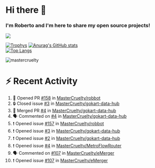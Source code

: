 # Hi there 👋
### I'm Roberto and I'm here to share my open source projects!

<img src="https://komarev.com/ghpvc/?username=mastercruelty&label=Profile views&color=0e75b6"><br>

[![Trophys](https://github-profile-trophy.vercel.app/?username=mastercruelty)](https://github.com/ryo-ma/github-profile-trophy)
[![Anurag's GitHub stats](https://github-readme-stats.vercel.app/api?username=mastercruelty&show_icons=true&theme=tokyonight)](https://github.com/anuraghazra/github-readme-stats)<br>
[![Top Langs](https://github-readme-stats.vercel.app/api/top-langs/?username=mastercruelty&langs_count=10&hide=jupyter%20notebook&exclude_repo=Alarm-project&layout=compact&theme=tokyonight)](https://github.com/anuraghazra/github-readme-stats)
<p><img align="center" src="https://github-readme-streak-stats.herokuapp.com/?user=mastercruelty&" alt="mastercruelty" /></p>

# :zap: Recent Activity
<!--START_SECTION:activity-->
1. 💪 Opened PR [#158](https://github.com/MasterCruelty/robbot/pull/158) in [MasterCruelty/robbot](https://github.com/MasterCruelty/robbot)
2. 🔒 Closed issue [#3](https://github.com/MasterCruelty/gokart-data-hub/issues/3) in [MasterCruelty/gokart-data-hub](https://github.com/MasterCruelty/gokart-data-hub)
3. 🎉 Merged PR [#4](https://github.com/MasterCruelty/gokart-data-hub/pull/4) in [MasterCruelty/gokart-data-hub](https://github.com/MasterCruelty/gokart-data-hub)
4. 🗣 Commented on [#4](https://github.com/MasterCruelty/gokart-data-hub/pull/4#issuecomment-1826080654) in [MasterCruelty/gokart-data-hub](https://github.com/MasterCruelty/gokart-data-hub)
5. ❗ Opened issue [#157](https://github.com/MasterCruelty/robbot/issues/157) in [MasterCruelty/robbot](https://github.com/MasterCruelty/robbot)
6. ❗ Opened issue [#3](https://github.com/MasterCruelty/gokart-data-hub/issues/3) in [MasterCruelty/gokart-data-hub](https://github.com/MasterCruelty/gokart-data-hub)
7. ❗ Opened issue [#2](https://github.com/MasterCruelty/gokart-data-hub/issues/2) in [MasterCruelty/gokart-data-hub](https://github.com/MasterCruelty/gokart-data-hub)
8. ❗ Opened issue [#4](https://github.com/MasterCruelty/MetroFlowRouter/issues/4) in [MasterCruelty/MetroFlowRouter](https://github.com/MasterCruelty/MetroFlowRouter)
9. 🗣 Commented on [#107](https://github.com/MasterCruelty/eMerger/issues/107#issuecomment-1824998030) in [MasterCruelty/eMerger](https://github.com/MasterCruelty/eMerger)
10. ❗ Opened issue [#107](https://github.com/MasterCruelty/eMerger/issues/107) in [MasterCruelty/eMerger](https://github.com/MasterCruelty/eMerger)
<!--END_SECTION:activity-->
